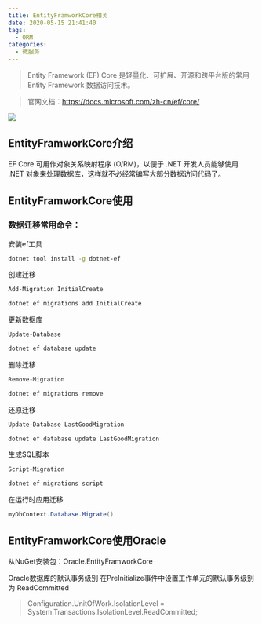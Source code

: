 ```yaml
---
title: EntityFramworkCore相关
date: 2020-05-15 21:41:40
tags:
  - ORM
categories:
  - 微服务
---
```


> Entity Framework (EF) Core 是轻量化、可扩展、开源和跨平台版的常用 Entity Framework 数据访问技术。

> 官网文档：https://docs.microsoft.com/zh-cn/ef/core/

[![](https://cdn.jsdelivr.net/gh/uncmd/MyResource/Hexo/images/efcore.jpg)](https://uncmd.github.io/microservice/efcore/)

<!-- more -->

## EntityFramworkCore介绍

EF Core 可用作对象关系映射程序 (O/RM)，以便于 .NET 开发人员能够使用 .NET 对象来处理数据库，这样就不必经常编写大部分数据访问代码了。

## EntityFramworkCore使用

### 数据迁移常用命令：

安装ef工具

```bash
dotnet tool install -g dotnet-ef
```

创建迁移

```bash
Add-Migration InitialCreate

dotnet ef migrations add InitialCreate
```

更新数据库

```bash
Update-Database

dotnet ef database update
```

删除迁移

```bash
Remove-Migration

dotnet ef migrations remove
```

还原迁移

```bash
Update-Database LastGoodMigration

dotnet ef database update LastGoodMigration
```

生成SQL脚本

```bash
Script-Migration

dotnet ef migrations script
```

在运行时应用迁移

```csharp
myDbContext.Database.Migrate()
```

## EntityFramworkCore使用Oracle

从NuGet安装包：Oracle.EntityFramworkCore

Oracle数据库的默认事务级别
在PreInitialize事件中设置工作单元的默认事务级别为 ReadCommitted

> Configuration.UnitOfWork.IsolationLevel = System.Transactions.IsolationLevel.ReadCommitted;